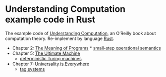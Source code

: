 Understanding Computation example code in Rust
==============================================

The example code of [Understanding Computation](http://computationbook.com/), an O’Reilly book about computation theory.
Re-implement by language [Rust](https://github.com/rust-lang/rust).

* Chapter 2: [The Meaning of Programs](the_meaning_of_programs)
      * [small-step operational semantics](the_meaning_of_programs/small_step)
* Chapter 5: [The Ultimate Machine](the_ultimate_machine)
    * [deterministic Turing machines](the_ultimate_machine)
* Chapter 7: [Universality is Everywhere](universality_is_everywhere)
    * [tag systems](universality_is_everywhere/tag_systems)
